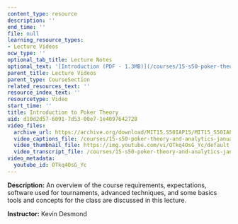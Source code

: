 ```yaml
---
content_type: resource
description: ''
end_time: ''
file: null
learning_resource_types:
- Lecture Videos
ocw_type: ''
optional_tab_title: Lecture Notes
optional_text: '[Introduction (PDF - 1.3MB)](/courses/15-s50-poker-theory-and-analytics-january-iap-2015/resources/mit15_s50iap15_l1_intro)'
parent_title: Lecture Videos
parent_type: CourseSection
related_resources_text: ''
resource_index_text: ''
resourcetype: Video
start_time: ''
title: Introduction to Poker Theory
uid: d10d2d57-6091-7d53-00e7-1e4097642728
video_files:
  archive_url: https://archive.org/download/MIT15.S50IAP15/MIT15_S50IAP15_lec01_300k.mp4
  video_captions_file: /courses/15-s50-poker-theory-and-analytics-january-iap-2015/3f627d338c275af7aa72075060a65e1e_OTkq4OsG_Yc.vtt
  video_thumbnail_file: https://img.youtube.com/vi/OTkq4OsG_Yc/default.jpg
  video_transcript_file: /courses/15-s50-poker-theory-and-analytics-january-iap-2015/88c200079b27d5539e33de7030213e7f_OTkq4OsG_Yc.pdf
video_metadata:
  youtube_id: OTkq4OsG_Yc
---
```


**Description:** An overview of the course requirements, expectations, software used for tournaments, advanced techniques, and some basics tools and concepts for the class are discussed in this lecture.

**Instructor:** Kevin Desmond



